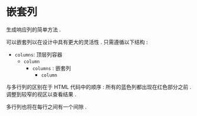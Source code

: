 # 嵌套列

生成响应列的简单方法 .

可以嵌套列以在设计中具有更大的灵活性 . 只需遵循以下结构 :

* `columns`: 顶层列容器
  * `column`
    * `columns` : 嵌套列
      * `column`

与多行列的区别在于 HTML 代码中的顺序 : 所有的蓝色列都出现在红色部分之前 . 调整到较窄的视区以查看结果 .

多行列也将在每行之间有一个间隙 .

